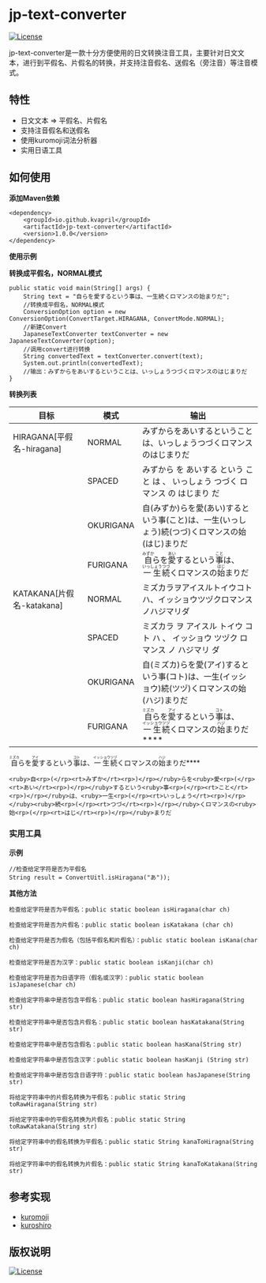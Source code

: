 

# jp-text-converter

[![License](https://img.shields.io/github/license/lassjs/lass.svg)](LICENSE)

jp-text-converter是一款十分方便使用的日文转换注音工具，主要针对日文文本，进行到平假名、片假名的转换，并支持注音假名、送假名（旁注音）等注音模式。

## 特性
- 日文文本 => 平假名、片假名
- 支持注音假名和送假名
- 使用kuromoji词法分析器
- 实用日语工具

## 如何使用
**添加Maven依赖**

```
<dependency>
    <groupId>io.github.kvapril</groupId>
    <artifactId>jp-text-converter</artifactId>
    <version>1.0.0</version>
</dependency>
```

**使用示例**

**转换成平假名，NORMAL模式**

```
public static void main(String[] args) {
    String text = "自らを愛するという事は、一生続くロマンスの始まりだ";
    //转换成平假名，NORMAL模式
    ConversionOption option = new ConversionOption(ConvertTarget.HIRAGANA, ConvertMode.NORMAL);
    //新建Convert
    JapaneseTextConverter textConverter = new JapaneseTextConverter(option);
    //调用convert进行转换
    String convertedText = textConverter.convert(text);
    System.out.println(convertedText);
    //输出：みずからをあいするということは、いっしょうつづくロマンスのはじまりだ
}
```

**转换列表**

| 目标                      | 模式      | 输出                                                         |
| ------------------------- | --------- | ------------------------------------------------------------ |
| HIRAGANA[平假名-hiragana] | NORMAL    | みずからをあいするということは、いっしょうつづくロマンスのはじまりだ |
|                           | SPACED    | みずから を あいする という こと は 、 いっしょう つづく ロマンス の はじまり だ |
|                           | OKURIGANA | 自(みずか)らを愛(あい)するという事(こと)は、一生(いっしょう)続(つづ)くロマンスの始(はじ)まりだ |
|                           | FURIGANA  | <ruby>自<rp>(</rp><rt>みずか</rt><rp>)</rp></ruby>らを<ruby>愛<rp>(</rp><rt>あい</rt><rp>)</rp></ruby>するという<ruby>事<rp>(</rp><rt>こと</rt><rp>)</rp></ruby>は、<ruby>一生<rp>(</rp><rt>いっしょう</rt><rp>)</rp></ruby><ruby>続<rp>(</rp><rt>つづ</rt><rp>)</rp></ruby>くロマンスの<ruby>始<rp>(</rp><rt>はじ</rt><rp>)</rp></ruby>まりだ |
| KATAKANA[片假名-katakana] | NORMAL    | ミズカラヲアイスルトイウコトハ、イッショウツヅクロマンスノハジマリダ |
|                           | SPACED    | ミズカラ ヲ アイスル トイウ コト ハ 、 イッショウ ツヅク ロマンス ノ ハジマリ ダ |
|                           | OKURIGANA | 自(ミズカ)らを愛(アイ)するという事(コト)は、一生(イッショウ)続(ツヅ)くロマンスの始(ハジ)まりだ |
|                           | FURIGANA  | <ruby>自<rp>(</rp><rt>ミズカ</rt><rp>)</rp></ruby>らを<ruby>愛<rp>(</rp><rt>アイ</rt><rp>)</rp></ruby>するという<ruby>事<rp>(</rp><rt>コト</rt><rp>)</rp></ruby>は、<ruby>一生<rp>(</rp><rt>イッショウ</rt><rp>)</rp></ruby><ruby>続<rp>(</rp><rt>ツヅ</rt><rp>)</rp></ruby>くロマンスの<ruby>始<rp>(</rp><rt>ハジ</rt><rp>)</rp></ruby>まりだ**** |

<ruby>自<rp>(</rp><rt>ミズカ</rt><rp>)</rp></ruby>らを<ruby>愛<rp>(</rp><rt>アイ</rt><rp>)</rp></ruby>するという<ruby>事<rp>(</rp><rt>コト</rt><rp>)</rp></ruby>は、<ruby>一生<rp>(</rp><rt>イッショウ</rt><rp>)</rp></ruby><ruby>続<rp>(</rp><rt>ツヅ</rt><rp>)</rp></ruby>くロマンスの<ruby>始<rp>(</rp><rt>ハジ</rt><rp>)</rp></ruby>まりだ**** 

```
<ruby>自<rp>(</rp><rt>みずか</rt><rp>)</rp></ruby>らを<ruby>愛<rp>(</rp><rt>あい</rt><rp>)</rp></ruby>するという<ruby>事<rp>(</rp><rt>こと</rt><rp>)</rp></ruby>は、<ruby>一生<rp>(</rp><rt>いっしょう</rt><rp>)</rp></ruby><ruby>続<rp>(</rp><rt>つづ</rt><rp>)</rp></ruby>くロマンスの<ruby>始<rp>(</rp><rt>はじ</rt><rp>)</rp></ruby>まりだ
```



### 实用工具

__示例__
```
//检查给定字符是否为平假名
String result = ConvertUitl.isHiragana("あ"));
```

**其他方法**

```
检查给定字符是否为平假名：public static boolean isHiragana(char ch)
```

```
检查给定字符是否为片假名：public static boolean isKatakana (char ch)
```

```
检查给定字符是否为假名（包括平假名和片假名）：public static boolean isKana(char ch)
```

```
检查给定字符是否为汉字：public static boolean isKanji(char ch)
```

```
检查给定字符是否为日语字符（假名或汉字）：public static boolean isJapanese(char ch)
```

```
检查给定字符串中是否包含平假名：public static boolean hasHiragana(String str)
```

```
检查给定字符串中是否包含片假名：public static boolean hasKatakana(String str) 
```

```
检查给定字符串中是否包含假名：public static boolean hasKana(String str) 
```

```
检查给定字符串中是否包含汉字：public static boolean hasKanji (String str)
```

```
检查给定字符串中是否包含日语字符：public static boolean hasJapanese(String str) 
```

```
将给定字符串中的片假名转换为平假名：public static String toRawHiragana(String str) 
```

```
将给定字符串中的平假名转换为片假名：public static String toRawKatakana(String str) 
```

```
将给定字符串中的假名转换为平假名：public static String kanaToHiragna(String str)
```

```
将给定字符串中的假名转换为片假名：public static String kanaToKatakana(String str)
```



## 参考实现

- [kuromoji](https://github.com/atilika/kuromoji)
- [kuroshiro](https://github.com/hexenq/kuroshiro/tree/master)

## 版权说明
[![License](https://img.shields.io/github/license/lassjs/lass.svg)](LICENSE)

